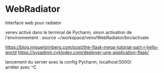 # WebRadiator
Interface web pour radiator

venev activé dans le terminal de Pycharm, sinon
activation de l'environnement : source ~/workspace/venv/WebRadiator/bin/activate

https://blog.miguelgrinberg.com/post/the-flask-mega-tutorial-part-i-hello-world
https://sysadmin.cyklodev.com/deployer-une-application-flask/

lancement du server avec la config Pycharm,
localhost:5000/  
arrêter avec ^C
